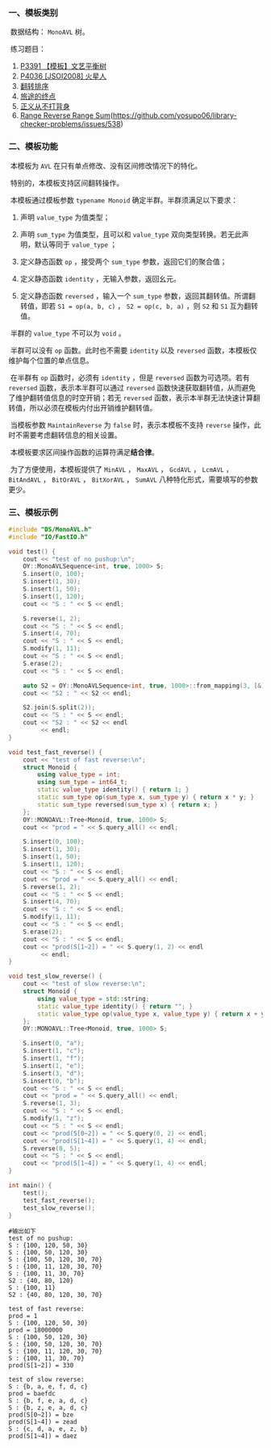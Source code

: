 ### 一、模板类别

​	数据结构： `MonoAVL` 树。

​	练习题目：



1. [P3391 【模板】文艺平衡树](https://www.luogu.com.cn/problem/P3391)
2. [P4036 [JSOI2008] 火星人](https://www.luogu.com.cn/problem/P4036)
3. [翻转排序](https://ac.nowcoder.com/acm/problem/275173)
4. [旅途的终点](https://ac.nowcoder.com/acm/problem/275989)
5. [正义从不打背身](https://ac.nowcoder.com/acm/problem/277862)
6. [Range Reverse Range Sum](https://judge.yosupo.jp/problem/range_reverse_range_sum)(https://github.com/yosupo06/library-checker-problems/issues/538)


### 二、模板功能

​		本模板为 `AVL` 在只有单点修改、没有区间修改情况下的特化。

​		特别的，本模板支持区间翻转操作。

​		本模板通过模板参数 `typename Monoid` 确定半群。半群须满足以下要求：

1. 声明 `value_type` 为值类型；

2. 声明 `sum_type` 为值类型，且可以和 `value_type` 双向类型转换。若无此声明，默认等同于 `value_type` ；

3. 定义静态函数 `op` ，接受两个 `sum_type` 参数，返回它们的聚合值；

4. 定义静态函数 `identity` ，无输入参数，返回幺元。

5. 定义静态函数 `reversed` ，输入一个 `sum_type` 参数，返回其翻转值。所谓翻转值，即若 `S1 = op(a, b, c)` ， `S2 = op(c, b, a)` ，则 `S2` 和 `S1` 互为翻转值。


​		半群的 `value_type` 不可以为 `void` 。

​		半群可以没有 `op` 函数。此时也不需要 `identity` 以及 `reversed`  函数，本模板仅维护每个位置的单点信息。

​		在半群有 `op` 函数时，必须有 `identity` ，但是 `reversed` 函数为可选项。若有 `reversed` 函数，表示本半群可以通过 `reversed` 函数快速获取翻转值，从而避免了维护翻转值信息的时空开销；若无 `reversed` 函数，表示本半群无法快速计算翻转值，所以必须在模板内付出开销维护翻转值。

​		当模板参数 `MaintainReverse` 为 `false` 时，表示本模板不支持 `reverse` 操作，此时不需要考虑翻转信息的相关设置。

​		本模板要求区间操作函数的运算符满足**结合律**。

​		为了方便使用，本模板提供了 `MinAVL` ， `MaxAVL` ， `GcdAVL` ， `LcmAVL` ， `BitAndAVL` ， `BitOrAVL` ， `BitXorAVL` ， `SumAVL` 八种特化形式，需要填写的参数更少。



### 三、模板示例

```c++
#include "DS/MonoAVL.h"
#include "IO/FastIO.h"

void test() {
    cout << "test of no pushup:\n";
    OY::MonoAVLSequence<int, true, 1000> S;
    S.insert(0, 100);
    S.insert(1, 30);
    S.insert(1, 50);
    S.insert(1, 120);
    cout << "S : " << S << endl;

    S.reverse(1, 2);
    cout << "S : " << S << endl;
    S.insert(4, 70);
    cout << "S : " << S << endl;
    S.modify(1, 11);
    cout << "S : " << S << endl;
    S.erase(2);
    cout << "S : " << S << endl;

    auto S2 = OY::MonoAVLSequence<int, true, 1000>::from_mapping(3, [&](int i) { return (i + 1) * 40; });
    cout << "S2 : " << S2 << endl;

    S2.join(S.split(2));
    cout << "S : " << S << endl;
    cout << "S2 : " << S2 << endl
         << endl;
}

void test_fast_reverse() {
    cout << "test of fast reverse:\n";
    struct Monoid {
        using value_type = int;
        using sum_type = int64_t;
        static value_type identity() { return 1; }
        static sum_type op(sum_type x, sum_type y) { return x * y; }
        static sum_type reversed(sum_type x) { return x; }
    };
    OY::MONOAVL::Tree<Monoid, true, 1000> S;
    cout << "prod = " << S.query_all() << endl;

    S.insert(0, 100);
    S.insert(1, 30);
    S.insert(1, 50);
    S.insert(1, 120);
    cout << "S : " << S << endl;
    cout << "prod = " << S.query_all() << endl;
    S.reverse(1, 2);
    cout << "S : " << S << endl;
    S.insert(4, 70);
    cout << "S : " << S << endl;
    S.modify(1, 11);
    cout << "S : " << S << endl;
    S.erase(2);
    cout << "S : " << S << endl;
    cout << "prod(S[1~2]) = " << S.query(1, 2) << endl
         << endl;
}

void test_slow_reverse() {
    cout << "test of slow reverse:\n";
    struct Monoid {
        using value_type = std::string;
        static value_type identity() { return ""; }
        static value_type op(value_type x, value_type y) { return x + y; }
    };
    OY::MONOAVL::Tree<Monoid, true, 1000> S;

    S.insert(0, "a");
    S.insert(1, "c");
    S.insert(1, "f");
    S.insert(1, "e");
    S.insert(3, "d");
    S.insert(0, "b");
    cout << "S : " << S << endl;
    cout << "prod = " << S.query_all() << endl;
    S.reverse(1, 3);
    cout << "S : " << S << endl;
    S.modify(1, "z");
    cout << "S : " << S << endl;
    cout << "prod(S[0~2]) = " << S.query(0, 2) << endl;
    cout << "prod(S[1~4]) = " << S.query(1, 4) << endl;
    S.reverse(0, 5);
    cout << "S : " << S << endl;
    cout << "prod(S[1~4]) = " << S.query(1, 4) << endl;
}

int main() {
    test();
    test_fast_reverse();
    test_slow_reverse();
}
```

```
#输出如下
test of no pushup:
S : {100, 120, 50, 30}
S : {100, 50, 120, 30}
S : {100, 50, 120, 30, 70}
S : {100, 11, 120, 30, 70}
S : {100, 11, 30, 70}
S2 : {40, 80, 120}
S : {100, 11}
S2 : {40, 80, 120, 30, 70}

test of fast reverse:
prod = 1
S : {100, 120, 50, 30}
prod = 18000000
S : {100, 50, 120, 30}
S : {100, 50, 120, 30, 70}
S : {100, 11, 120, 30, 70}
S : {100, 11, 30, 70}
prod(S[1~2]) = 330

test of slow reverse:
S : {b, a, e, f, d, c}
prod = baefdc
S : {b, f, e, a, d, c}
S : {b, z, e, a, d, c}
prod(S[0~2]) = bze
prod(S[1~4]) = zead
S : {c, d, a, e, z, b}
prod(S[1~4]) = daez

```

